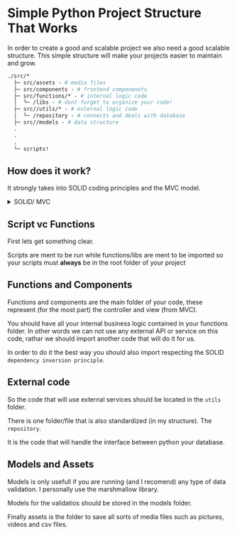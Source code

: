 # Simple Python Project Structure That Works

In order to create a good and scalable project we also need a good scalable structure. This simple structure will make your projects easier to maintain and grow.

```graphql
./src/* 
  ├─ src/assets - # media files
  ├─ src/components - # frontend componenets
  ├─ src/functions/* - # internal logic code
  │  └─ /libs - # dont forget to organize your code!
  ├─ src//utils/* - # external logic code
  │  └─ /repository - # connects and deals with database
  ├─ src//models - # data structure
  .
  .
  .
  └─ scripts!
```

## How does it work?

It strongly takes into SOLID coding principles and the MVC model.

<details>
<summary>SOLID/ MVC</summary>

### SOLID
**S**ingle-Responsibility Principle

**O**pen-Closed Principle

**L**iskov Substitution Principle

**I**nterface Segregation Principle

**D**ependency inversion Principle

<sup>If you would like to learn more about SOLID principles applied in python please read my post on this!</sup>

### MVC

- Model defines the data structure
- View defines what will be shown to the UI
- Controller contains the business logic

<sup>I sould also have a post about MVC as well!</sup>

</details>

## Script vc Functions

First lets get something clear.

Scripts are ment to be run while functions/libs are ment to be imported so your scripts must **always** be in the root folder of your project

## Functions and Components

Functions and components are the main folder of your code, these represent (for the most part) the controller and view (from MVC).

You should have all your internal business logic contained in your functions folder. In other words we can not use any external API or service on this code, rathar we should import another code that will do it for us.

In order to do it the best way you should also import respecting the SOLID `dependency inversion principle`.

## External code

So the code that will use external services should be located in the `utils` folder.

There is one folder/file that is also standardized (in my structure). The `repository`.

It is the code that will handle the interface between python your database.

## Models and Assets

Models is only usefull if you are running (and I recomend) any type of data validation. I personally use the marshmallow library.

Models for the validatios should be stored in the models folder.

Finally assets is the folder to save all sorts of media files such as pictures, videos and csv files.
